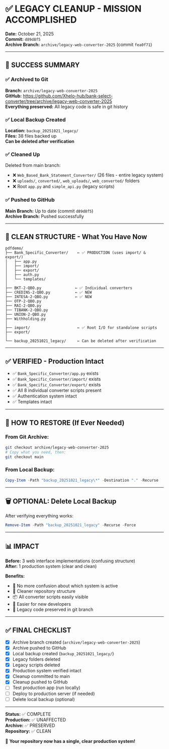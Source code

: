 # ✅ LEGACY CLEANUP - MISSION ACCOMPLISHED

**Date:** October 21, 2025  
**Commit:** `d89d8f5`  
**Archive Branch:** `archive/legacy-web-converter-2025` (commit `fea0f71`)

---

## 🎉 SUCCESS SUMMARY

### ✅ Archived to Git
**Branch:** `archive/legacy-web-converter-2025`  
**GitHub:** https://github.com/Xhelo-hub/bank-select-converter/tree/archive/legacy-web-converter-2025  
**Everything preserved:** All legacy code is safe in git history

### ✅ Local Backup Created
**Location:** `backup_20251021_legacy/`  
**Files:** 38 files backed up  
**Can be deleted after verification**

### ✅ Cleaned Up
Deleted from main branch:
- ❌ `Web_Based_Bank_Statement_Converter/` (26 files - entire legacy system)
- ❌ `uploads/`, `converted/`, `web_uploads/`, `web_converted/` folders
- ❌ Root `app.py` and `simple_api.py` (legacy scripts)

### ✅ Pushed to GitHub
**Main Branch:** Up to date (commit `d89d8f5`)  
**Archive Branch:** Pushed successfully

---

## 🎯 CLEAN STRUCTURE - What You Have Now

```
pdfdemo/
├── Bank_Specific_Converter/    ← ✅ PRODUCTION (uses import/ & export/)
│   ├── app.py
│   ├── import/
│   ├── export/
│   ├── auth.py
│   └── templates/
│
├── BKT-2-QBO.py               ← ✅ Individual converters
├── CREDINS-2-QBO.py           ← ✅ NEW
├── INTESA-2-QBO.py            ← ✅ NEW
├── OTP-2-QBO.py
├── RAI-2-QBO.py
├── TIBANK-2-QBO.py
├── UNION-2-QBO.py
├── Withholding.py
│
├── import/                     ← ✅ Root I/O for standalone scripts
├── export/
│
└── backup_20251021_legacy/     ← Can be deleted after verification
```

---

## ✅ VERIFIED - Production Intact

- ✅ `Bank_Specific_Converter/app.py` exists
- ✅ `Bank_Specific_Converter/import/` exists
- ✅ `Bank_Specific_Converter/export/` exists
- ✅ All 8 individual converter scripts present
- ✅ Authentication system intact
- ✅ Templates intact

---

## 🔄 HOW TO RESTORE (If Ever Needed)

### From Git Archive:
```bash
git checkout archive/legacy-web-converter-2025
# Copy what you need, then:
git checkout main
```

### From Local Backup:
```powershell
Copy-Item -Path "backup_20251021_legacy\*" -Destination "." -Recurse
```

---

## 🗑️ OPTIONAL: Delete Local Backup

After verifying everything works:
```powershell
Remove-Item -Path "backup_20251021_legacy" -Recurse -Force
```

---

## 📊 IMPACT

**Before:** 3 web interface implementations (confusing structure)  
**After:** 1 production system (clear and clean)

**Benefits:**
- 🎯 No more confusion about which system is active
- 🧹 Cleaner repository structure
- 📦 All converter scripts easily visible
- 🚀 Easier for new developers
- 💾 Legacy code preserved in git branch

---

## ✅ FINAL CHECKLIST

- [x] Archive branch created (`archive/legacy-web-converter-2025`)
- [x] Archive pushed to GitHub
- [x] Local backup created (`backup_20251021_legacy/`)
- [x] Legacy folders deleted
- [x] Legacy scripts deleted
- [x] Production system verified intact
- [x] Cleanup committed to main
- [x] Cleanup pushed to GitHub
- [ ] Test production app (run locally)
- [ ] Deploy to production server (if needed)
- [ ] Delete local backup (optional)

---

**Status:** ✅ COMPLETE  
**Production:** ✅ UNAFFECTED  
**Archive:** ✅ PRESERVED  
**Repository:** ✅ CLEAN

🎉 **Your repository now has a single, clear production system!**
